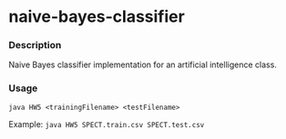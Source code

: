# naive-bayes-classifier

### Description
Naive Bayes classifier implementation for an artificial intelligence class.

### Usage
`java HW5 <trainingFilename> <testFilename>`  

Example:
`java HW5 SPECT.train.csv SPECT.test.csv`

